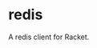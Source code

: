 redis
=====

A redis client for Racket.

<!---

There are several ways to connect to a redis db, at varying levels of
abstraction.

## Basic connect/disconnect

`connect` `disconnect` `with-redis-connection`
-->
